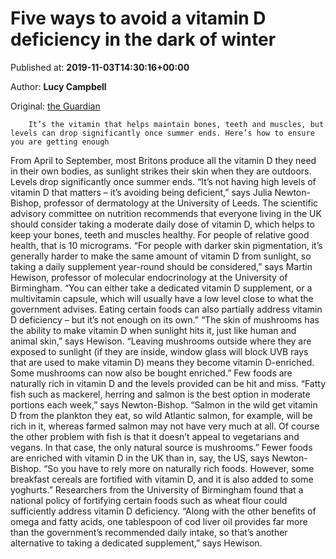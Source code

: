
# Five ways to avoid a vitamin D deficiency in the dark of winter

Published at: **2019-11-03T14:30:16+00:00**

Author: **Lucy Campbell**

Original: [the Guardian](https://www.theguardian.com/lifeandstyle/2019/nov/03/five-ways-to-avoid-a-vitamin-d-deficiency-in-the-dark-of-winter)


        It’s the vitamin that helps maintain bones, teeth and muscles, but levels can drop significantly once summer ends. Here’s how to ensure you are getting enough
      
From April to September, most Britons produce all the vitamin D they need in their own bodies, as sunlight strikes their skin when they are outdoors. Levels drop significantly once summer ends. “It’s not having high levels of vitamin D that matters – it’s avoiding being deficient,” says Julia Newton-Bishop, professor of dermatology at the University of Leeds. The scientific advisory committee on nutrition recommends that everyone living in the UK should consider taking a moderate daily dose of vitamin D, which helps to keep your bones, teeth and muscles healthy. For people of relative good health, that is 10 micrograms. “For people with darker skin pigmentation, it’s generally harder to make the same amount of vitamin D from sunlight, so taking a daily supplement year-round should be considered,” says Martin Hewison, professor of molecular endocrinology at the University of Birmingham. “You can either take a dedicated vitamin D supplement, or a multivitamin capsule, which will usually have a low level close to what the government advises. Eating certain foods can also partially address vitamin D deficiency – but it’s not enough on its own.”
“The skin of mushrooms has the ability to make vitamin D when sunlight hits it, just like human and animal skin,” says Hewison. “Leaving mushrooms outside where they are exposed to sunlight (if they are inside, window glass will block UVB rays that are used to make vitamin D) means they become vitamin D-enriched. Some mushrooms can now also be bought enriched.”
Few foods are naturally rich in vitamin D and the levels provided can be hit and miss. “Fatty fish such as mackerel, herring and salmon is the best option in moderate portions each week,” says Newton-Bishop. “Salmon in the wild get vitamin D from the plankton they eat, so wild Atlantic salmon, for example, will be rich in it, whereas farmed salmon may not have very much at all. Of course the other problem with fish is that it doesn’t appeal to vegetarians and vegans. In that case, the only natural source is mushrooms.”
Fewer foods are enriched with vitamin D in the UK than in, say, the US, says Newton-Bishop. “So you have to rely more on naturally rich foods. However, some breakfast cereals are fortified with vitamin D, and it is also added to some yoghurts.” Researchers from the University of Birmingham found that a national policy of fortifying certain foods such as wheat flour could sufficiently address vitamin D deficiency.
“Along with the other benefits of omega and fatty acids, one tablespoon of cod liver oil provides far more than the government’s recommended daily intake, so that’s another alternative to taking a dedicated supplement,” says Hewison.
